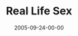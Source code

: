 ---
layout: message
category: message
series: "Sex: What's The Big Deal?"
title: "Real Life Sex"
date: 2005-09-24-00-00
message_id: 101
audio: "http://s3.amazonaws.com/crossroads-media/media/legacy/mp3/Sex_03_09-25-05_Real_Life_Sex.mp3"
audio-duration: "34:31"
explicit: false
---